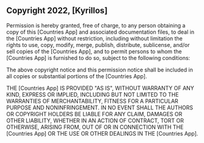 ## Copyright 2022, [Kyrillos]

Permission is hereby granted, free of charge, to any person obtaining a copy of this [Countries App] and associated documentation files, to deal in the [Countries App] without restriction, including without limitation the rights to use, copy, modify, merge, publish, distribute, sublicense, and/or sell copies of the [Countries App], and to permit persons to whom the [Countries App] is furnished to do so, subject to the following conditions:

The above copyright notice and this permission notice shall be included in all copies or substantial portions of the [Countries App].

THE [Countries App] IS PROVIDED "AS IS", WITHOUT WARRANTY OF ANY KIND, EXPRESS OR IMPLIED, INCLUDING BUT NOT LIMITED TO THE WARRANTIES OF MERCHANTABILITY, FITNESS FOR A PARTICULAR PURPOSE AND NONINFRINGEMENT. IN NO EVENT SHALL THE AUTHORS OR COPYRIGHT HOLDERS BE LIABLE FOR ANY CLAIM, DAMAGES OR OTHER LIABILITY, WHETHER IN AN ACTION OF CONTRACT, TORT OR OTHERWISE, ARISING FROM, OUT OF OR IN CONNECTION WITH THE [Countries App] OR THE USE OR OTHER DEALINGS IN THE [Countries App].
